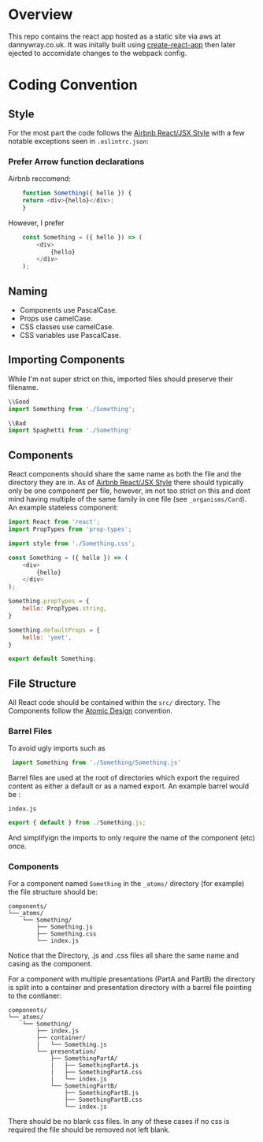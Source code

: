 # Overview

This repo contains the react app hosted as a static site via aws at dannywray.co.uk. It was initally built using [create-react-app](https://github.com/facebook/create-react-app) then later ejected to accomidate changes to the webpack config.


# Coding Convention

## Style
For the most part the code follows the [Airbnb React/JSX Style](https://airbnb.io/javascript/react/) with a few notable exceptions seen in `.eslintrc.json`:

### Prefer Arrow function declarations

Airbnb reccomend:
```javascript
    function Something({ hello }) {
    return <div>{hello}</div>;
    }
```
However, I prefer 
```javascript
    const Something = ({ hello }) => (
        <div>
            {hello}
        </div>
    );
```

## Naming

* Components use PascalCase.
* Props use camelCase.
* CSS classes use camelCase.
* CSS variables use PascalCase.

## Importing Components

While I'm not super strict on this, imported files should preserve their filename.
```javascript
\\Good
import Something from './Something';

\\Bad
import Spaghetti from './Something'
```


## Components
React components should share the same name as both the file and the directory they are in. As of [Airbnb React/JSX Style](https://airbnb.io/javascript/react/) there should typically only be one component per file, however, im not too strict on this and dont mind having multiple of the same family in one file (see `_organisms/Card`). An example stateless component:
```javascript
import React from 'react';
import PropTypes from 'prop-types';

import style from './Something.css';

const Something = ({ hello }) => (
    <div>
        {hello}
    </div>
);

Something.propTypes = {
    hello: PropTypes.string,
}

Something.defaultProps = {
    hello: 'yeet',
}

export default Something;
```

## File Structure
All React code should be contained within the `src/` directory. The Components follow the [Atomic Design](https://atomicdesign.bradfrost.com/) convention.

### Barrel Files
To avoid ugly imports such as 
```javascript
 import Something from './Something/Something.js'
 ```
Barrel files are used at the root of directories which export the required content as either a default or as a named export. An example barrel would be :

`index.js`
```javascript
export { default } from ./Something.js;
```
And simplifyign the imports to only require the name of the component (etc) once.

### Components
For a component named `Something`  in the `_atoms/` directory (for example) the file structure should be:

    components/
    └──_atoms/
        └── Something/
            ├── Something.js
            ├── Something.css
            └── index.js

Notice that the Directory, .js and .css files all share the same name and casing as the component.

For a component with multiple presentations (PartA and PartB) the directory is split into a container and presentation directory with a barrel file pointing to the contianer:

    components/
    └──_atoms/
        └── Something/
            ├── index.js
            ├── container/
            |   └── Something.js
            └── presentation/
                ├── SomethingPartA/
                |   ├── SomethingPartA.js
                |   ├── SomethingPartA.css
                |   └── index.js
                └── SomethingPartB/
                    ├── SomethingPartB.js
                    ├── SomethingPartB.css
                    └── index.js

There should be no blank css files. In any of these cases if no css is required the file should be removed not left blank.